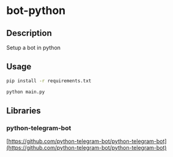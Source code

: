 # bot-python

## Description

Setup a bot in python

## Usage

~~~bash
pip install -r requirements.txt
~~~

~~~python
python main.py
~~~

## Libraries

### python-telegram-bot
[https://github.com/python-telegram-bot/python-telegram-bot](https://github.com/python-telegram-bot/python-telegram-bot)